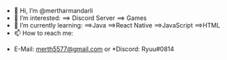 - 👋 Hi, I’m @mertharmandarli
- 👀 I’m interested:
==> Discord Server
==> Games
- 🌱 I’m currently learning:
==>Java
==>React Native
==>JavaScript
==>HTML
- 📫 How to reach me:
* E-Mail: merth5577@gmail.com
or
*Discord: Ryuu#0814
<!---
mertharmandarli/mertharmandarli is a ✨ special ✨ repository because its `README.md` (this file) appears on your GitHub profile.
You can click the Preview link to take a look at your changes.
--->
